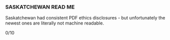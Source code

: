 ### SASKATCHEWAN READ ME

Saskatchewan had consistent PDF ethics disclosures - but unfortunately the newest ones are literally not machine readable.

0/10 